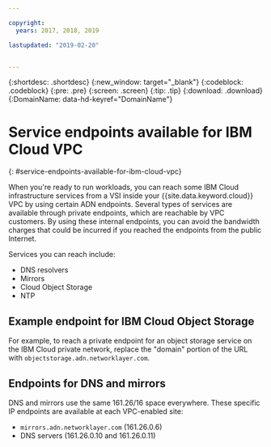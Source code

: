 ```yaml
---

copyright:
  years: 2017, 2018, 2019

lastupdated: "2019-02-20"


---
```


{:shortdesc: .shortdesc}
{:new_window: target="_blank"}
{:codeblock: .codeblock}
{:pre: .pre}
{:screen: .screen}
{:tip: .tip}
{:download: .download}
{:DomainName: data-hd-keyref="DomainName"}

# Service endpoints available for IBM Cloud VPC
{: #service-endpoints-available-for-ibm-cloud-vpc}

When you're ready to run workloads, you can reach some IBM Cloud infrastructure services from a VSI inside your {{site.data.keyword.cloud}} VPC by using certain ADN endpoints. Several types of services are available through private endpoints, which are reachable by VPC customers. By using these internal endpoints, you can avoid the bandwidth charges that could be incurred if you reached the endpoints from the public Internet.

Services you can reach include:

* DNS resolvers
* Mirrors
* Cloud Object Storage
* NTP

## Example endpoint for IBM Cloud Object Storage

For example, to reach a private endpoint for an object storage service on the IBM Cloud private network, replace the "domain" portion of the URL with `objectstorage.adn.networklayer.com`.

## Endpoints for DNS and mirrors

DNS and mirrors use the same 161.26/16 space everywhere. These specific IP endpoints are available at each VPC-enabled site:

* `mirrors.adn.networklayer.com` (161.26.0.6)
* DNS servers (161.26.0.10 and 161.26.0.11)
